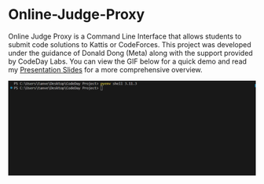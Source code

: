 # Online-Judge-Proxy
Online Judge Proxy is a Command Line Interface that allows students to submit code solutions to Kattis or CodeForces.
This project was developed under the guidance of Donald Dong (Meta) along with the support provided by CodeDay Labs.
You can view the GIF below for a quick demo and read my [Presentation Slides](https://github.com/tanveerm176/Online-Judge-Proxy/blob/main/CodeDay_Presentation_MuhammadTanveer.pdf) for a more comprehensive overview.

![](https://github.com/tanveerm176/Online-Judge-Proxy/blob/main/CLI_Demo.gif)
